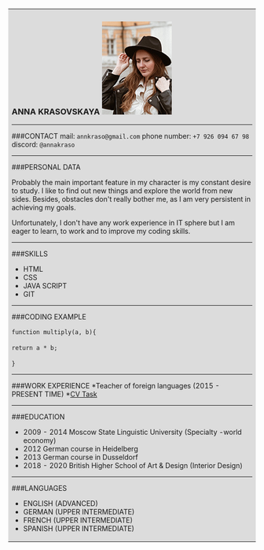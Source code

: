 
<table> <tr> <td bgcolor = #DCDCDC>

### __ANNA KRASOVSKAYA__ ![My photo](mapic.png)
---
###CONTACT
mail: `annkraso@gmail.com`
phone number: `+7 926 094 67 98`
discord: `@annakraso` 

---
###PERSONAL DATA

Probably the main important feature in my character is my constant desire to study. I like to find out new things and explore the world from new sides. Besides, obstacles don't really bother me, as I am very persistent in achieving my goals.

Unfortunately, I don't have any work experience in IT sphere but I am eager to learn, to work and to improve my coding skills.

---

###SKILLS
* HTML
* CSS
* JAVA SCRIPT
* GIT

---

###CODING EXAMPLE
```
function multiply(a, b){

return a * b;

}​
```

---

###WORK EXPERIENCE
*Teacher of foreign languages (2015 - PRESENT TIME)
*[CV Task](https://github.com/AnnaKraso/rsschool-cv/blob/main/README.md)

---

###EDUCATION
* 2009 - 2014 
 Moscow State Linguistic University (Specialty -world economy)
* 2012
German course in Heidelberg
* 2013
German course in Dusseldorf
* 2018 - 2020
British Higher School of Art & Design (Interior Design)

---

###LANGUAGES
* ENGLISH (ADVANCED)
* GERMAN (UPPER INTERMEDIATE)
* FRENCH (UPPER INTERMEDIATE)
* SPANISH (UPPER INTERMEDIATE)